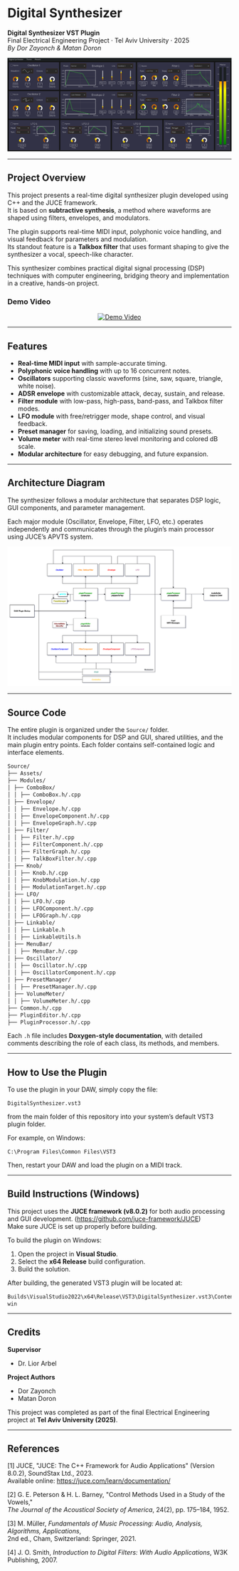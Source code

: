 # Digital Synthesizer

**Digital Synthesizer VST Plugin**  
Final Electrical Engineering Project · Tel Aviv University · 2025  
*By Dor Zayonch & Matan Doron*

![Plugin Screenshot](Images/DigitalSynthesizer.png)

---

## Project Overview

This project presents a real-time digital synthesizer plugin developed using C++ and the JUCE framework.  
It is based on **subtractive synthesis**, a method where waveforms are shaped using filters, envelopes, and modulators.

The plugin supports real-time MIDI input, polyphonic voice handling, and visual feedback for parameters and modulation.  
Its standout feature is a **Talkbox filter** that uses formant shaping to give the synthesizer a vocal, speech-like character.

This synthesizer combines practical digital signal processing (DSP) techniques with computer engineering, bridging theory and implementation in a creative, hands-on project.

### Demo Video

<p align="center">
  <a href="https://www.youtube.com/watch?v=txyHE1rODb0">
    <img src="https://img.youtube.com/vi/txyHE1rODb0/0.jpg" alt="Demo Video" width="480">
  </a>
</p>

---

## Features

- **Real-time MIDI input** with sample-accurate timing.  
- **Polyphonic voice handling** with up to 16 concurrent notes.  
- **Oscillators** supporting classic waveforms (sine, saw, square, triangle, white noise).  
- **ADSR envelope** with customizable attack, decay, sustain, and release.  
- **Filter module** with low-pass, high-pass, band-pass, and Talkbox filter modes.  
- **LFO module** with free/retrigger mode, shape control, and visual feedback.  
- **Preset manager** for saving, loading, and initializing sound presets.  
- **Volume meter** with real-time stereo level monitoring and colored dB scale.  
- **Modular architecture** for easy debugging, and future expansion.  

---


## Architecture Diagram

The synthesizer follows a modular architecture that separates DSP logic, GUI components, and parameter management.

Each major module (Oscillator, Envelope, Filter, LFO, etc.) operates independently and communicates through the plugin’s main processor using JUCE’s APVTS system.

![Architecture Diagram](Images/BlocksDiagram.png)

---

## Source Code

The entire plugin is organized under the `Source/` folder.  
It includes modular components for DSP and GUI, shared utilities, and the main plugin entry points.
Each folder contains self-contained logic and interface elements.  

```
Source/
├── Assets/
├── Modules/
│ ├── ComboBox/
│ │ ├── ComboBox.h/.cpp
│ ├── Envelope/
│ │ ├── Envelope.h/.cpp
│ │ ├── EnvelopeComponent.h/.cpp
│ │ ├── EnvelopeGraph.h/.cpp
│ ├── Filter/
│ │ ├── Filter.h/.cpp
│ │ ├── FilterComponent.h/.cpp
│ │ ├── FilterGraph.h/.cpp
│ │ ├── TalkBoxFilter.h/.cpp
│ ├── Knob/
│ │ ├── Knob.h/.cpp
│ │ ├── KnobModulation.h/.cpp
│ │ ├── ModulationTarget.h/.cpp
│ ├── LFO/
│ │ ├── LFO.h/.cpp
│ │ ├── LFOComponent.h/.cpp
│ │ ├── LFOGraph.h/.cpp
│ ├── Linkable/
│ │ ├── Linkable.h
│ │ ├── LinkableUtils.h
│ ├── MenuBar/
│ │ ├── MenuBar.h/.cpp
│ ├── Oscillator/
│ │ ├── Oscillator.h/.cpp
│ │ ├── OscillatorComponent.h/.cpp
│ ├── PresetManager/
│ │ ├── PresetManager.h/.cpp
│ ├── VolumeMeter/
│ │ ├── VolumeMeter.h/.cpp
├── Common.h/.cpp
├── PluginEditor.h/.cpp  
├── PluginProcessor.h/.cpp
```

Each `.h` file includes **Doxygen-style documentation**, with detailed comments describing the role of each class, its methods, and members.

---

## How to Use the Plugin

To use the plugin in your DAW, simply copy the file:

```
DigitalSynthesizer.vst3
```

from the main folder of this repository into your system’s default VST3 plugin folder.

For example, on Windows:
```
C:\Program Files\Common Files\VST3
```

Then, restart your DAW and load the plugin on a MIDI track.

---

## Build Instructions (Windows)

This project uses the **JUCE framework (v8.0.2)** for both audio processing and GUI development.
(https://github.com/juce-framework/JUCE)   
Make sure JUCE is set up properly before building.

To build the plugin on Windows:

1. Open the project in **Visual Studio**.
2. Select the **x64 Release** build configuration.
3. Build the solution.

After building, the generated VST3 plugin will be located at:

```
Builds\VisualStudio2022\x64\Release\VST3\DigitalSynthesizer.vst3\Contents\x86_64-win
```
---

## Credits

**Supervisor**  
- Dr. Lior Arbel

**Project Authors**  
- Dor Zayonch  
- Matan Doron  

This project was completed as part of the final Electrical Engineering project at **Tel Aviv University (2025)**.

---

## References

[1] JUCE, "JUCE: The C++ Framework for Audio Applications" (Version 8.0.2), SoundStax Ltd., 2023.  
Available online: https://juce.com/learn/documentation/

[2] G. E. Peterson & H. L. Barney, "Control Methods Used in a Study of the Vowels,"  
*The Journal of the Acoustical Society of America*, 24(2), pp. 175–184, 1952.

[3] M. Müller, *Fundamentals of Music Processing: Audio, Analysis, Algorithms, Applications*,  
2nd ed., Cham, Switzerland: Springer, 2021.

[4] J. O. Smith, *Introduction to Digital Filters: With Audio Applications*, W3K Publishing, 2007.